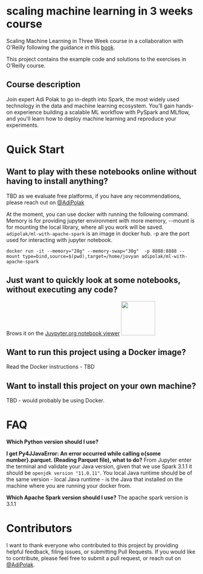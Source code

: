 # scaling machine learning in 3 weeks course
Scaling Machine Learning in Three Week course in a collaboration with O'Reilly following the guidance in this [book](https://amzn.to/3WgHQvd).

This project contains the example code and solutions to the exercises in O'Reilly course.

## Course description
Join expert Adi Polak to go in-depth into Spark, the most widely used technology in the data and machine learning ecosystem. You’ll gain hands-on experience building a scalable ML workflow with PySpark and MLflow, and you’ll learn how to deploy machine learning and reproduce your experiments.


# Quick Start

## Want to play with these notebooks online without having to install anything?
TBD as we evaluate free platforms, if you have any recommendations, please reach out on [@AdiPolak](https://twitter.com/AdiPolak)

At the moment, you can use docker with running the following command. Memory is for providing jupyter environment with more memory, --mount is for mounting the local library, where all you work will be saved. `adipolak/ml-with-apache-spark` is an image in docker hub. -p are the port used for interacting with jupyter notebook.

```code
docker run -it --memory="28g" --memory-swap="30g"  -p 8888:8888 --mount type=bind,source=$(pwd),target=/home/jovyan adipolak/ml-with-apache-spark
```

## Just want to quickly look at some notebooks, without executing any code?
Brows it on the [Juypyter.org notebook viewer](https://nbviewer.org/github/adipolak/scaling-machine-learning-course/tree/main/notebooks/)
<img src="https://nbviewer.jupyter.org/static/img/nav_logo.svg" width="90" />

## Want to run this project using a Docker image?

Read the Docker instructions - TBD


## Want to install this project on your own machine?
TBD - would probably be using Docker.


# FAQ

**Which Python version should I use?**


**I get Py4JJavaError: An error occurred while calling o{some number}.parquet. (Reading Parquet file), what to do?**
From Jupyter enter the terminal and validate your Java version, given that we use Spark 3.1.1 it should be `openjdk version "11.0.11"`.
You local Java runtime should be of the same version - local Java runtime -  is the Java that installed on the machine where you are running your docker from.


**Which Apache Spark version should I use?**
The apache spark version is 3.1.1

# Contributors
I want to thank everyone who contributed to this project by providing helpful feedback, filing issues, or submitting Pull Requests. 
If you would like to contribute, please feel free to submit a pull request, or reach out on [@AdiPolak](https://twitter.com/AdiPolak).
